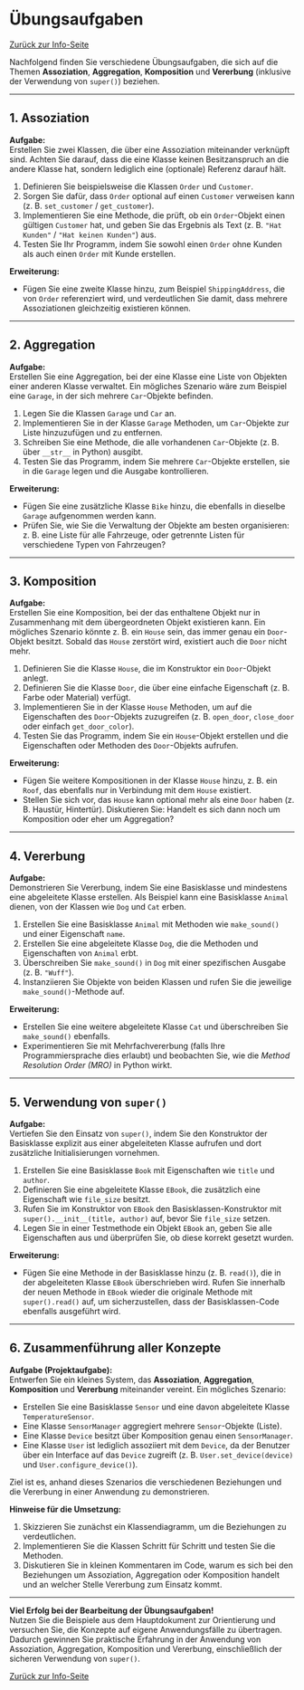 # Übungsaufgaben

[Zurück zur Info-Seite](./01_klassenbeziehungen.md)

Nachfolgend finden Sie verschiedene Übungsaufgaben, die sich auf die Themen **Assoziation**, **Aggregation**, 
**Komposition** und **Vererbung** (inklusive der Verwendung von `super()`) beziehen.

---

## 1. Assoziation

**Aufgabe:**  
Erstellen Sie zwei Klassen, die über eine Assoziation miteinander verknüpft sind. Achten Sie darauf, dass die eine Klasse
keinen Besitzanspruch an die andere Klasse hat, sondern lediglich eine (optionale) Referenz darauf hält.

1. Definieren Sie beispielsweise die Klassen `Order` und `Customer`.  
2. Sorgen Sie dafür, dass `Order` optional auf einen `Customer` verweisen kann (z. B. `set_customer` / `get_customer`).
3. Implementieren Sie eine Methode, die prüft, ob ein `Order`-Objekt einen gültigen `Customer` hat, und geben Sie das
   Ergebnis als Text (z. B. `"Hat Kunden"` / `"Hat keinen Kunden"`) aus.
4. Testen Sie Ihr Programm, indem Sie sowohl einen `Order` ohne Kunden als auch einen `Order` mit Kunde erstellen.

**Erweiterung:**  
- Fügen Sie eine zweite Klasse hinzu, zum Beispiel `ShippingAddress`, die von `Order` referenziert wird, und verdeutlichen
  Sie damit, dass mehrere Assoziationen gleichzeitig existieren können.

---

## 2. Aggregation

**Aufgabe:**  
Erstellen Sie eine Aggregation, bei der eine Klasse eine Liste von Objekten einer anderen Klasse verwaltet. Ein
mögliches Szenario wäre zum Beispiel eine `Garage`, in der sich mehrere `Car`-Objekte befinden.

1. Legen Sie die Klassen `Garage` und `Car` an.  
2. Implementieren Sie in der Klasse `Garage` Methoden, um `Car`-Objekte zur Liste hinzuzufügen und zu entfernen.  
3. Schreiben Sie eine Methode, die alle vorhandenen `Car`-Objekte (z. B. über `__str__` in Python) ausgibt.  
4. Testen Sie das Programm, indem Sie mehrere `Car`-Objekte erstellen, sie in die `Garage` legen und die Ausgabe
   kontrollieren.

**Erweiterung:**  
- Fügen Sie eine zusätzliche Klasse `Bike` hinzu, die ebenfalls in dieselbe `Garage` aufgenommen werden kann.  
- Prüfen Sie, wie Sie die Verwaltung der Objekte am besten organisieren: z. B. eine Liste für alle Fahrzeuge, oder
  getrennte Listen für verschiedene Typen von Fahrzeugen?

---

## 3. Komposition

**Aufgabe:**  
Erstellen Sie eine Komposition, bei der das enthaltene Objekt nur in Zusammenhang mit dem übergeordneten Objekt 
existieren kann. Ein mögliches Szenario könnte z. B. ein `House` sein, das immer genau ein `Door`-Objekt besitzt. 
Sobald das `House` zerstört wird, existiert auch die `Door` nicht mehr.

1. Definieren Sie die Klasse `House`, die im Konstruktor ein `Door`-Objekt anlegt.  
2. Definieren Sie die Klasse `Door`, die über eine einfache Eigenschaft (z. B. Farbe oder Material) verfügt.  
3. Implementieren Sie in der Klasse `House` Methoden, um auf die Eigenschaften des `Door`-Objekts zuzugreifen (z. B.
   `open_door`, `close_door` oder einfach `get_door_color`).  
4. Testen Sie das Programm, indem Sie ein `House`-Objekt erstellen und die Eigenschaften oder Methoden des
   `Door`-Objekts aufrufen.

**Erweiterung:**  
- Fügen Sie weitere Kompositionen in der Klasse `House` hinzu, z. B. ein `Roof`, das ebenfalls nur in Verbindung mit
  dem `House` existiert.
- Stellen Sie sich vor, das `House` kann optional mehr als eine `Door` haben (z. B. Haustür, Hintertür). Diskutieren Sie:
  Handelt es sich dann noch um Komposition oder eher um Aggregation?

---

## 4. Vererbung

**Aufgabe:**  
Demonstrieren Sie Vererbung, indem Sie eine Basisklasse und mindestens eine abgeleitete Klasse erstellen. Als Beispiel 
kann eine Basisklasse `Animal` dienen, von der Klassen wie `Dog` und `Cat` erben. 

1. Erstellen Sie eine Basisklasse `Animal` mit Methoden wie `make_sound()` und einer Eigenschaft `name`.  
2. Erstellen Sie eine abgeleitete Klasse `Dog`, die die Methoden und Eigenschaften von `Animal` erbt.  
3. Überschreiben Sie `make_sound()` in `Dog` mit einer spezifischen Ausgabe (z. B. `"Wuff"`).  
4. Instanziieren Sie Objekte von beiden Klassen und rufen Sie die jeweilige `make_sound()`-Methode auf.

**Erweiterung:**  
- Erstellen Sie eine weitere abgeleitete Klasse `Cat` und überschreiben Sie `make_sound()` ebenfalls.  
- Experimentieren Sie mit Mehrfachvererbung (falls Ihre Programmiersprache dies erlaubt) und beobachten Sie, wie 
  die *Method Resolution Order (MRO)* in Python wirkt.

---

## 5. Verwendung von `super()`

**Aufgabe:**  
Vertiefen Sie den Einsatz von `super()`, indem Sie den Konstruktor der Basisklasse explizit aus einer 
abgeleiteten Klasse aufrufen und dort zusätzliche Initialisierungen vornehmen.

1. Erstellen Sie eine Basisklasse `Book` mit Eigenschaften wie `title` und `author`.  
2. Definieren Sie eine abgeleitete Klasse `EBook`, die zusätzlich eine Eigenschaft wie `file_size` besitzt.  
3. Rufen Sie im Konstruktor von `EBook` den Basisklassen-Konstruktor mit `super().__init__(title, author)` auf, 
   bevor Sie `file_size` setzen.  
4. Legen Sie in einer Testmethode ein Objekt `EBook` an, geben Sie alle Eigenschaften aus und überprüfen Sie, 
   ob diese korrekt gesetzt wurden.

**Erweiterung:**  
- Fügen Sie eine Methode in der Basisklasse hinzu (z. B. `read()`), die in der abgeleiteten Klasse `EBook` 
  überschrieben wird. Rufen Sie innerhalb der neuen Methode in `EBook` wieder die originale Methode mit 
  `super().read()` auf, um sicherzustellen, dass der Basisklassen-Code ebenfalls ausgeführt wird.

---

## 6. Zusammenführung aller Konzepte

**Aufgabe (Projektaufgabe):**  
Entwerfen Sie ein kleines System, das **Assoziation**, **Aggregation**, **Komposition** und **Vererbung** miteinander vereint. 
Ein mögliches Szenario:

- Erstellen Sie eine Basisklasse `Sensor` und eine davon abgeleitete Klasse `TemperatureSensor`.  
- Eine Klasse `SensorManager` aggregiert mehrere `Sensor`-Objekte (Liste).  
- Eine Klasse `Device` besitzt über Komposition genau einen `SensorManager`.  
- Eine Klasse `User` ist lediglich assoziiert mit dem `Device`, da der Benutzer über ein Interface auf das `Device` zugreift 
  (z. B. `User.set_device(device)` und `User.configure_device()`).

Ziel ist es, anhand dieses Szenarios die verschiedenen Beziehungen und die Vererbung in einer Anwendung zu demonstrieren.

**Hinweise für die Umsetzung:**
1. Skizzieren Sie zunächst ein Klassendiagramm, um die Beziehungen zu verdeutlichen.  
2. Implementieren Sie die Klassen Schritt für Schritt und testen Sie die Methoden.  
3. Diskutieren Sie in kleinen Kommentaren im Code, warum es sich bei den Beziehungen um Assoziation, Aggregation oder 
   Komposition handelt und an welcher Stelle Vererbung zum Einsatz kommt.  

---

**Viel Erfolg bei der Bearbeitung der Übungsaufgaben!**  
Nutzen Sie die Beispiele aus dem Hauptdokument zur Orientierung und versuchen Sie, die Konzepte auf eigene 
Anwendungsfälle zu übertragen. Dadurch gewinnen Sie praktische Erfahrung in der Anwendung von Assoziation, Aggregation, 
Komposition und Vererbung, einschließlich der sicheren Verwendung von `super()`.
 

[Zurück zur Info-Seite](./01_klassenbeziehungen.md)